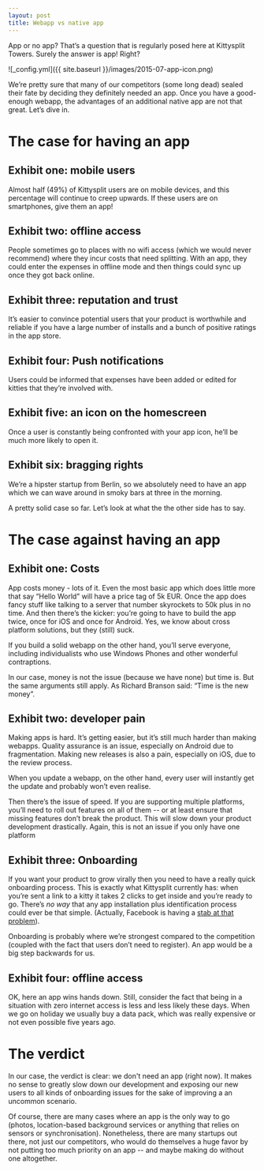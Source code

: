 ```yaml
---
layout: post
title: Webapp vs native app
---
```


App or no app? That’s a question that is regularly posed here at Kittysplit Towers.  Surely the answer is app! Right? 

![_config.yml]({{ site.baseurl }}/images/2015-07-app-icon.png)

We’re pretty sure that many of our competitors (some long dead) sealed their fate by deciding they definitely needed an app. Once you have a good-enough webapp, the advantages of an additional native app are not that great. Let’s dive in.

# The case for having an app

## Exhibit one: mobile users 
Almost half (49%) of Kittysplit users are on mobile devices, and this percentage will continue to creep upwards. If these users are on smartphones, give them an app!

## Exhibit two: offline access 
People sometimes go to places with no wifi access (which we would never recommend) where they incur costs that need splitting. With an app, they could enter the expenses in offline mode and then things could sync up once they got back online.

## Exhibit three: reputation and trust
It’s easier to convince potential users that your product is worthwhile and reliable if you have a large number of installs and a bunch of positive ratings in the app store.

## Exhibit four: Push notifications

Users could be informed that expenses have been added or edited for kitties that they’re involved with. 

## Exhibit five: an icon on the homescreen
 Once a user is constantly being confronted with your app icon, he’ll be much more likely to open it.

## Exhibit six: bragging rights
We’re a hipster startup from Berlin, so we absolutely need to have an app which we can wave around in smoky bars at three in the morning.

A pretty solid case so far. Let’s look at what the the other side has to say.

# The case against having an app

## Exhibit one: Costs
App costs money - lots of it. Even the most basic app which does little more that say “Hello World” will have a price tag of 5k EUR. Once the app does fancy stuff like talking to a server that number skyrockets to 50k plus in no time. And then there’s the kicker: you’re going to have to build the app twice, once for iOS and once for Android. Yes, we know about cross platform solutions, but they (still) suck.

If you build a solid webapp on the other hand, you’ll serve everyone, including individualists who use Windows Phones and other wonderful contraptions. 

In our case, money is not the issue (because we have none) but time is. But the same arguments still apply. As Richard Branson said: “Time is the new money”.

## Exhibit two: developer pain
Making apps is hard. It’s getting easier, but it’s still much harder than making webapps. Quality assurance is an issue, especially on Android due to fragmentation. Making new releases is also a pain, especially on iOS, due to the review process. 

When you update a webapp, on the other hand, every user will instantly get the update and probably won’t even realise.

Then there’s the issue of speed. If you are supporting multiple platforms, you’ll need to roll out features on all of them -- or at least ensure that missing features don’t break the product. This will slow down your product development drastically. Again, this is not an issue if you only have one platform

## Exhibit three: Onboarding
If you want your product to grow virally then you need to have a really quick onboarding process. This is exactly what Kittysplit currently has: when you’re sent a link to a kitty it takes 2 clicks to get inside and you’re ready to go. There’s *no way* that any app installation plus identification process could ever be that simple. (Actually, Facebook is having a [stab at that problem](https://developers.facebook.com/blog/post/2015/03/25/introducing-messenger-platform-and-businesses-on-messenger/)).

Onboarding is probably where we’re strongest compared to the competition (coupled with the fact that users don’t need to register). An app would be a big step backwards for us.

## Exhibit four: offline access
OK, here an app wins hands down. Still, consider the fact that being in a situation with zero internet access is less and less likely these days. When we go on holiday we usually buy a data pack, which was really expensive or not even possible five years ago.

# The verdict
In our case, the verdict is clear: we don't need an app (right now). It makes no sense to greatly slow down our development and exposing our new users to all kinds of onboarding issues for the sake of improving a an uncommon scenario. 

Of course, there are many cases where an app is the only way to go (photos, location-based background services or anything that relies on sensors or synchronisation). Nonetheless, there are many startups out there, not just our competitors, who would do themselves a huge favor by not putting too much priority on an app -- and maybe making do without one altogether.
